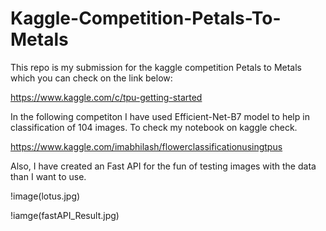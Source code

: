 # Kaggle-Competition-Petals-To-Metals


This repo is my submission for the kaggle competition Petals to Metals which you can check on the link below:

https://www.kaggle.com/c/tpu-getting-started

In the following competiton I have used Efficient-Net-B7 model to help in classification of 104 images.
To check my notebook on kaggle check.

https://www.kaggle.com/imabhilash/flowerclassificationusingtpus

Also, I have created an Fast API for the fun of testing images with the data than I want to use.




!image(lotus.jpg)




!iamge(fastAPI_Result.jpg)
